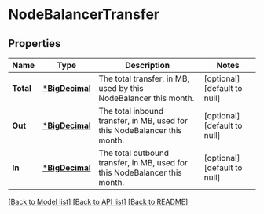 # NodeBalancerTransfer

## Properties
Name | Type | Description | Notes
------------ | ------------- | ------------- | -------------
**Total** | [***BigDecimal**](BigDecimal.md) | The total transfer, in MB, used by this NodeBalancer this month.  | [optional] [default to null]
**Out** | [***BigDecimal**](BigDecimal.md) | The total inbound transfer, in MB, used for this NodeBalancer this month.  | [optional] [default to null]
**In** | [***BigDecimal**](BigDecimal.md) | The total outbound transfer, in MB, used for this NodeBalancer this month.  | [optional] [default to null]

[[Back to Model list]](../README.md#documentation-for-models) [[Back to API list]](../README.md#documentation-for-api-endpoints) [[Back to README]](../README.md)

